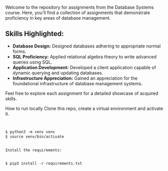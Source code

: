 Welcome to the repository for assignments from the Database Systems course. Here, you'll find a collection of assignments that demonstrate proficiency in key areas of database management.

## Skills Highlighted:
- **Database Design:** Designed databases adhering to appropriate normal forms.
- **SQL Proficiency:** Applied relational algebra theory to write advanced queries using SQL.
- **Application Development:** Developed a client application capable of dynamic querying and updating databases.
- **Infrastructure Appreciation:** Gained an appreciation for the foundational infrastructure of database management systems.

Feel free to explore each assignment for a detailed showcase of acquired skills.

How to run locally
Clone this repo, create a virtual environment and activate it.

```markdown


$ python3 -m venv venv
$ source venv/bin/activate


Install the requirements:


$ pip3 install -r requirements.txt


